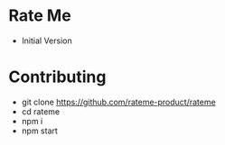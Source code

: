# Rate Me
 - Initial Version

# Contributing
 - git clone https://github.com/rateme-product/rateme
 - cd rateme
 - npm i
 - npm start
